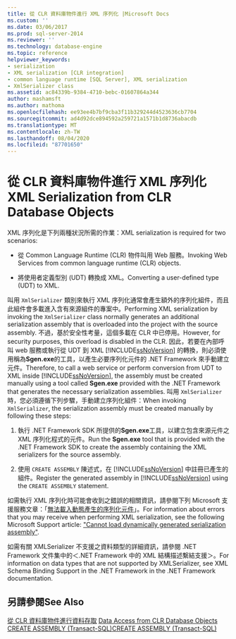```yaml
---
title: 從 CLR 資料庫物件進行 XML 序列化 |Microsoft Docs
ms.custom: ''
ms.date: 03/06/2017
ms.prod: sql-server-2014
ms.reviewer: ''
ms.technology: database-engine
ms.topic: reference
helpviewer_keywords:
- serialization
- XML serialization [CLR integration]
- common language runtime [SQL Server], XML serialization
- XmlSerializer class
ms.assetid: ac84339b-9384-4710-bebc-01607864a344
author: mashamsft
ms.author: mathoma
ms.openlocfilehash: ee93ee4b7bf9cba3f11b329244d4523636cb7704
ms.sourcegitcommit: ad4d92dce894592a259721a1571b1d8736abacdb
ms.translationtype: MT
ms.contentlocale: zh-TW
ms.lasthandoff: 08/04/2020
ms.locfileid: "87701650"
---
```

# <a name="xml-serialization-from-clr-database-objects"></a><span data-ttu-id="e3343-102">從 CLR 資料庫物件進行 XML 序列化</span><span class="sxs-lookup"><span data-stu-id="e3343-102">XML Serialization from CLR Database Objects</span></span>
  <span data-ttu-id="e3343-103">XML 序列化是下列兩種狀況所需的作業：</span><span class="sxs-lookup"><span data-stu-id="e3343-103">XML serialization is required for two scenarios:</span></span>  
  
-   <span data-ttu-id="e3343-104">從 Common Language Runtime (CLR) 物件叫用 Web 服務。</span><span class="sxs-lookup"><span data-stu-id="e3343-104">Invoking Web Services from common language runtime (CLR) objects.</span></span>  
  
-   <span data-ttu-id="e3343-105">將使用者定義型別 (UDT) 轉換成 XML。</span><span class="sxs-lookup"><span data-stu-id="e3343-105">Converting a user-defined type (UDT) to XML.</span></span>  
  
 <span data-ttu-id="e3343-106">叫用 `XmlSerializer` 類別來執行 XML 序列化通常會產生額外的序列化組件，而且此組件會多載進入含有來源組件的專案中。</span><span class="sxs-lookup"><span data-stu-id="e3343-106">Performing XML serialization by invoking the `XmlSerializer` class normally generates an additional serialization assembly that is overloaded into the project with the source assembly.</span></span> <span data-ttu-id="e3343-107">不過，基於安全性考量，這個多載在 CLR 中已停用。</span><span class="sxs-lookup"><span data-stu-id="e3343-107">However, for security purposes, this overload is disabled in the CLR.</span></span> <span data-ttu-id="e3343-108">因此，若要在內部呼叫 web 服務或執行從 UDT 到 XML [!INCLUDE[ssNoVersion](../../includes/ssnoversion-md.md)] 的轉換，則必須使用稱為**Sgen.exe**的工具，以產生必要序列化元件的 .NET Framework 來手動建立元件。</span><span class="sxs-lookup"><span data-stu-id="e3343-108">Therefore, to call a web service or perform conversion from UDT to XML inside [!INCLUDE[ssNoVersion](../../includes/ssnoversion-md.md)], the assembly must be created manually using a tool called **Sgen.exe** provided with the .NET Framework that generates the necessary serialization assemblies.</span></span> <span data-ttu-id="e3343-109">叫用 `XmlSerializer` 時，您必須遵循下列步驟，手動建立序列化組件：</span><span class="sxs-lookup"><span data-stu-id="e3343-109">When invoking `XmlSerializer`, the serialization assembly must be created manually by following these steps:</span></span>  
  
1.  <span data-ttu-id="e3343-110">執行 .NET Framework SDK 所提供的**Sgen.exe**工具，以建立包含來源元件之 XML 序列化程式的元件。</span><span class="sxs-lookup"><span data-stu-id="e3343-110">Run the **Sgen.exe** tool that is provided with the .NET Framework SDK to create the assembly containing the XML serializers for the source assembly.</span></span>  
  
2.  <span data-ttu-id="e3343-111">使用 `CREATE ASSEMBLY` 陳述式，在 [!INCLUDE[ssNoVersion](../../includes/ssnoversion-md.md)] 中註冊已產生的組件。</span><span class="sxs-lookup"><span data-stu-id="e3343-111">Register the generated assembly in [!INCLUDE[ssNoVersion](../../includes/ssnoversion-md.md)] using the `CREATE ASSEMBLY` statement.</span></span>  
  
 <span data-ttu-id="e3343-112">如需執行 XML 序列化時可能會收到之錯誤的相關資訊，請參閱下列 Microsoft 支援服務文章：「[無法載入動態產生的序列化元件](https://support.microsoft.com/kb/913668)」。</span><span class="sxs-lookup"><span data-stu-id="e3343-112">For information about errors that you may receive when performing XML serialization, see the following Microsoft Support article: ["Cannot load dynamically generated serialization assembly"](https://support.microsoft.com/kb/913668).</span></span>  
  
 <span data-ttu-id="e3343-113">如需有關 XMLSerializer 不支援之資料類型的詳細資訊，請參閱 .NET Framework 文件集中的＜.NET Framework 中的 XML 結構描述繫結支援＞。</span><span class="sxs-lookup"><span data-stu-id="e3343-113">For information on data types that are not supported by XMLSerializer, see XML Schema Binding Support in the .NET Framework in the .NET Framework documentation.</span></span>  
  
## <a name="see-also"></a><span data-ttu-id="e3343-114">另請參閱</span><span class="sxs-lookup"><span data-stu-id="e3343-114">See Also</span></span>  
 <span data-ttu-id="e3343-115">[從 CLR 資料庫物件進行資料存取](../../relational-databases/clr-integration/data-access/data-access-from-clr-database-objects.md) </span><span class="sxs-lookup"><span data-stu-id="e3343-115">[Data Access from CLR Database Objects](../../relational-databases/clr-integration/data-access/data-access-from-clr-database-objects.md) </span></span>  
 [<span data-ttu-id="e3343-116">CREATE ASSEMBLY &#40;Transact-SQL&#41;</span><span class="sxs-lookup"><span data-stu-id="e3343-116">CREATE ASSEMBLY &#40;Transact-SQL&#41;</span></span>](/sql/t-sql/statements/create-assembly-transact-sql)  
  
  
